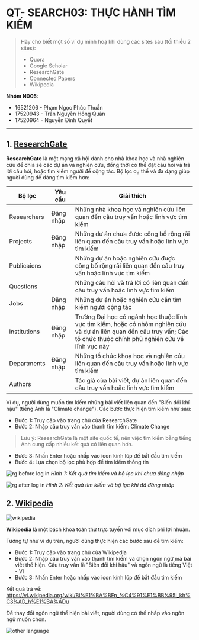 # QT- SEARCH03: THỰC HÀNH TÌM KIẾM

> Hãy cho biết một số ví dụ minh hoạ khi dùng các sites sau (tối thiểu 2 sites):
>
> - Quora
> - Google Scholar
> - ResearchGate
> - Connected Papers
> - Wikipedia

**Nhóm N005:**

- 16521206 - Phạm Ngọc Phúc Thuần
- 17520943 - Trần Nguyễn Hồng Quân
- 17520964 - Nguyễn Đình Quyết

---

## 1. [ResearchGate](https://www.researchgate.net/)

**ResearchGate** là một mạng xã hội dành cho nhà khoa học và nhà nghiên cứu để chia sẻ các dự án và nghiên cứu, đồng thời có thể đặt câu hỏi và trả lời câu hỏi, hoặc tìm kiếm người để cộng tác. Bộ lọc cụ thể và đa dạng giúp người dùng dễ dàng tìm kiếm hơn:

| Bộ lọc       | Yêu cầu   | Giải thích                                                                                                                                                               |
| ------------ | --------- | ------------------------------------------------------------------------------------------------------------------------------------------------------------------------ |
| Researchers  | Đăng nhập | Những nhà khoa học và nghiên cứu liên quan đến câu truy vấn hoặc lĩnh vực tìm kiếm                                                                                       |
| Projects     | Đăng nhập | Những dự án chưa được công bố rộng rãi liên quan đến câu truy vấn hoặc lĩnh vực tìm kiếm                                                                                 |
| Publicaions  |           | Những dự án hoặc nghiên cứu được công bố rộng rãi liên quan đến câu truy vấn hoặc lĩnh vực tìm kiếm                                                                      |
| Questions    |           | Những câu hỏi và trả lời có liên quan đến câu truy vấn hoặc lĩnh vực tìm kiếm                                                                                            |
| Jobs         | Đăng nhập | Những dự án hoặc nghiên cứu cần tìm kiếm người cộng tác                                                                                                                  |
| Institutions | Đăng nhập | Trường Đại học có ngành học thuộc lĩnh vực tìm kiếm, hoặc có nhóm nghiên cứu và dự án liên quan đến câu truy vấn; Các tổ chức thuộc chính phủ nghiên cứu về lĩnh vực này |
| Departments  | Đăng nhập | Những tổ chức khoa học và nghiên cứu liên quan đến câu truy vấn hoặc lĩnh vực tìm kiếm                                                                                   |
| Authors      |           | Tác giả của bài viết, dự án liên quan đến câu truy vấn hoặc lĩnh vực tìm kiếm                                                                                            |

Ví dụ, người dùng muốn tìm kiếm những bài viết liên quan đến "Biến đổi khí hậu" (tiếng Anh là "Climate change"). Các bước thực hiện tìm kiếm như sau:

- Bước 1: Truy cập vào trang chủ của ResearchGate
- Bước 2: Nhập câu truy vấn vào thanh tìm kiếm: Climate Change

> Lưu ý: ResearchGate là một site quốc tế, nên việc tìm kiếm bằng tiếng Anh cung cấp nhiều kết quả có liên quan hơn.

- Bước 3: Nhấn Enter hoặc nhấp vào icon kính lúp để bắt đầu tìm kiếm
- Bước 4: Lựa chọn bộ lọc phù hợp để tìm kiếm thông tin

![rg before log in](./Images/rg-beforelogin.png)
_Hình 1: Kết quả tìm kiếm và bộ lọc khi chưa đăng nhập_

![rg after log in](./Images/rg-afterlogin.png)
_Hình 2: Kết quả tìm kiếm và bộ lọc khi đã đăng nhập_

## 2. [Wikipedia](https://www.wikipedia.org/)

![wikipedia](./Images/wikipedia.png)

**Wikipedia** là một bách khoa toàn thư trực tuyến với mục đích phi lợi nhuận.

Tương tự như ví dụ trên, người dùng thực hiện các bước sau để tìm kiếm:

- Bước 1: Truy cập vào trang chủ của Wikipedia
- Bước 2: Nhập câu truy vấn vào thanh tìm kiếm và chọn ngôn ngữ mà bài viết thể hiện. Câu truy vấn là "Biến đổi khí hậu" và ngôn ngữ là tiếng Việt - VI
- Bước 3: Nhấn Enter hoặc nhấp vào icon kính lúp để bắt đầu tìm kiếm

Kết quả trả về: https://vi.wikipedia.org/wiki/Bi%E1%BA%BFn_%C4%91%E1%BB%95i_kh%C3%AD_h%E1%BA%ADu

Để thay đổi ngôn ngữ thể hiện bài viết, người dùng có thể nhấp vào ngôn ngữ muốn chọn.

![other language](./Images/wikipedia-other-languages.png)
